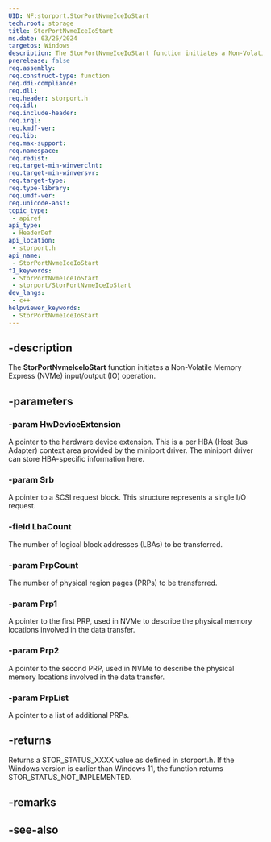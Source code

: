 ```yaml
---
UID: NF:storport.StorPortNvmeIceIoStart
tech.root: storage
title: StorPortNvmeIceIoStart
ms.date: 03/26/2024
targetos: Windows
description: The StorPortNvmeIceIoStart function initiates a Non-Volatile Memory Express (NVMe) input/output (IO) operation.
prerelease: false
req.assembly: 
req.construct-type: function
req.ddi-compliance: 
req.dll: 
req.header: storport.h
req.idl: 
req.include-header: 
req.irql: 
req.kmdf-ver: 
req.lib: 
req.max-support: 
req.namespace: 
req.redist: 
req.target-min-winverclnt: 
req.target-min-winversvr: 
req.target-type: 
req.type-library: 
req.umdf-ver: 
req.unicode-ansi: 
topic_type:
 - apiref
api_type:
 - HeaderDef
api_location:
 - storport.h
api_name:
 - StorPortNvmeIceIoStart
f1_keywords:
 - StorPortNvmeIceIoStart
 - storport/StorPortNvmeIceIoStart
dev_langs:
 - c++
helpviewer_keywords:
 - StorPortNvmeIceIoStart
---
```


## -description

The **StorPortNvmeIceIoStart** function initiates a Non-Volatile Memory Express (NVMe) input/output (IO) operation.

## -parameters

### -param HwDeviceExtension

A pointer to the hardware device extension. This is a per HBA (Host Bus Adapter) context area provided by the miniport driver. The miniport driver can store HBA-specific information here.

### -param Srb

A pointer to a SCSI request block. This structure represents a single I/O request.

### -field LbaCount

The number of logical block addresses (LBAs) to be transferred.

### -param PrpCount

The number of physical region pages (PRPs) to be transferred.

### -param Prp1

A pointer to the first PRP, used in NVMe to describe the physical memory locations involved in the data transfer.

### -param Prp2

A pointer to the second PRP, used in NVMe to describe the physical memory locations involved in the data transfer.

### -param PrpList

A pointer to a list of additional PRPs.

## -returns

Returns a STOR_STATUS_XXXX value as defined in storport.h. If the Windows version is earlier than Windows 11, the function returns STOR_STATUS_NOT_IMPLEMENTED.

## -remarks

## -see-also
